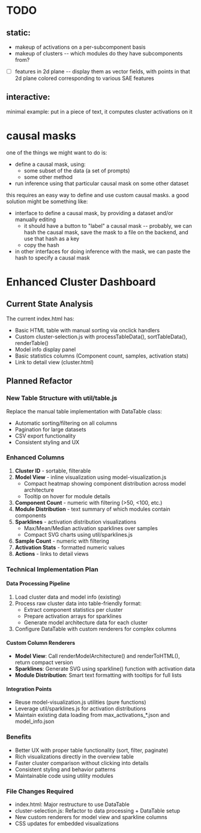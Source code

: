 # TODO

## static:


- makeup of activations on a per-subcomponent basis
- makeup of clusters -- which modules do they have subcomponents from?
- [ ] features in 2d plane -- display them as vector fields, with points in that 2d plane colored corresponding to various SAE features


## interactive:

minimal example: put in a piece of text, it computes cluster activations on it



# causal masks

one of the things we might want to do is:

- define a causal mask, using:
	- some subset of the data (a set of prompts)
	- some other method
- run inference using that particular causal mask on some other dataset

this requires an easy way to define and use custom causal masks. a good solution might be something like:

- interface to define a causal mask, by providing a dataset and/or manually editing
	- it should have a button to "label" a causal mask -- probably, we can hash the causal mask, save the mask to a file on the backend, and use that hash as a key
	- copy the hash
- in other interfaces for doing inference with the mask, we can paste the hash to specify a causal mask

# Enhanced Cluster Dashboard

## Current State Analysis

The current index.html has:
- Basic HTML table with manual sorting via onclick handlers
- Custom cluster-selection.js with processTableData(), sortTableData(), renderTable()
- Model info display panel
- Basic statistics columns (Component count, samples, activation stats)
- Link to detail view (cluster.html)

## Planned Refactor

### New Table Structure with util/table.js
Replace the manual table implementation with DataTable class:
- Automatic sorting/filtering on all columns
- Pagination for large datasets
- CSV export functionality
- Consistent styling and UX

### Enhanced Columns
1. **Cluster ID** - sortable, filterable
2. **Model View** - inline visualization using model-visualization.js
   - Compact heatmap showing component distribution across model architecture
   - Tooltip on hover for module details
3. **Component Count** - numeric with filtering (>50, <100, etc.)
4. **Module Distribution** - text summary of which modules contain components
5. **Sparklines** - activation distribution visualizations
   - Max/Mean/Median activation sparklines over samples
   - Compact SVG charts using util/sparklines.js
6. **Sample Count** - numeric with filtering
7. **Activation Stats** - formatted numeric values
8. **Actions** - links to detail views

### Technical Implementation Plan

#### Data Processing Pipeline
1. Load cluster data and model info (existing)
2. Process raw cluster data into table-friendly format:
   - Extract component statistics per cluster
   - Prepare activation arrays for sparklines
   - Generate model architecture data for each cluster
3. Configure DataTable with custom renderers for complex columns

#### Custom Column Renderers
- **Model View**: Call renderModelArchitecture() and renderToHTML(), return compact version
- **Sparklines**: Generate SVG using sparkline() function with activation data
- **Module Distribution**: Smart text formatting with tooltips for full lists

#### Integration Points
- Reuse model-visualization.js utilities (pure functions)
- Leverage util/sparklines.js for activation distributions
- Maintain existing data loading from max_activations_*.json and model_info.json

### Benefits
- Better UX with proper table functionality (sort, filter, paginate)
- Rich visualizations directly in the overview table
- Faster cluster comparison without clicking into details
- Consistent styling and behavior patterns
- Maintainable code using utility modules

### File Changes Required
- index.html: Major restructure to use DataTable
- cluster-selection.js: Refactor to data processing + DataTable setup
- New custom renderers for model view and sparkline columns
- CSS updates for embedded visualizations





